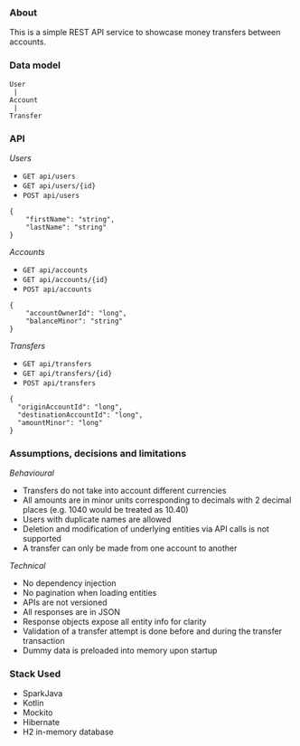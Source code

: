 ### About
This is a simple REST API service to showcase money transfers between accounts.

### Data model
```
User
 |
Account
 |
Transfer
``` 

### API
*Users*
* `GET api/users`
* `GET api/users/{id}`
* `POST api/users`
```
{
    "firstName": "string",
    "lastName": "string"
}
````

*Accounts*
* `GET api/accounts`
* `GET api/accounts/{id}`
* `POST api/accounts`
```
{
    "accountOwnerId": "long",
    "balanceMinor": "string"
}
````

*Transfers*
* `GET api/transfers`
* `GET api/transfers/{id}`
* `POST api/transfers`
```
{
  "originAccountId": "long",
  "destinationAccountId": "long",
  "amountMinor": "long"
}
```

### Assumptions, decisions and limitations

*Behavioural*
* Transfers do not take into account different currencies
* All amounts are in minor units corresponding to decimals with 2 decimal places 
(e.g. 1040 would be treated as 10.40)
* Users with duplicate names are allowed
* Deletion and modification of underlying entities via API calls is not supported
* A transfer can only be made from one account to another

*Technical*
* No dependency injection
* No pagination when loading entities
* APIs are not versioned
* All responses are in JSON
* Response objects expose all entity info for clarity
* Validation of a transfer attempt is done before and during the transfer transaction
* Dummy data is preloaded into memory upon startup

### Stack Used
* SparkJava
* Kotlin
* Mockito
* Hibernate
* H2 in-memory database
